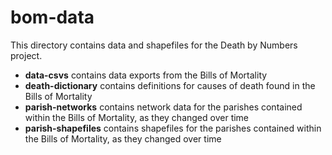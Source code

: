 # bom-data

This directory contains data and shapefiles for the Death by Numbers project. 

- **data-csvs** contains data exports from the Bills of Mortality
- **death-dictionary** contains definitions for causes of death found in the Bills of Mortality
- **parish-networks** contains network data for the parishes contained within the Bills of Mortality, as they changed over time
- **parish-shapefiles** contains shapefiles for the parishes contained within the Bills of Mortality, as they changed over time
